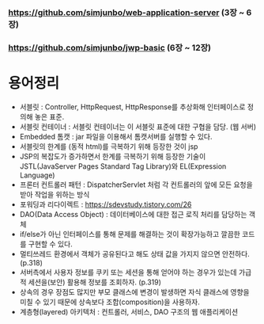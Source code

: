 ### https://github.com/simjunbo/web-application-server (3장 ~ 6장)
### https://github.com/simjunbo/jwp-basic (6장 ~ 12장)


# 용어정리
* 서블릿 : Controller, HttpRequest, HttpResponse를 추상화해 인터페이스로 정의해 놓은 표준.
* 서블릿 컨테이너 : 서블릿 컨테이너는 이 서블릿 표준에 대한 구협을 담당. (웹 서버)
* Embedded 톰캣 : jar 파일을 이용해서 톰캣서버를 실행할 수 있다.
* 서블릿의 한계를 (동적 html)를 극복하기 위해 등장한 것이 jsp
* JSP의 복잡도가 증가하면서 한계를 극복하기 위해 등장한 기술이 JSTL(JavaServer Pages Standard Tag Library)와 EL(Expression Language)
* 프론터 컨트롤러 패턴 : DispatcherServlet 처럼 각 컨트롤러의 앞에 모든 요청을 받아 작업을 위하는 방식
* 포워딩과 리다이렉트 : https://sdevstudy.tistory.com/26
* DAO(Data Access Object) : 데이터베이스에 대한 접근 로직 처리를 담당하는 객체
* if/else가 아닌 인터페이스를 통해 문제를 해결하는 것이 확장가능하고 깔끔한 코드를 구현할 수 있다.
* 멀티쓰레드 환경에서 객체가 공유된다고 해도 상태 값을 가지지 않으면 안전하다. (p.318)
* 서버측에서 사용자 정보를 쿠키 또는 세션을 통해 얻어야 하는 경우가 있는데 가급적 세션을(보안) 활용해 정보를 조회하자. (p.319)
* 상속의 경우 장점도 많지만 부모 클래스에 변경이 발생하면 자식 클래스에 영향을 미칠 수 있기 때문에 상속보다 조합(composition)을 사용하자.
* 계층형(layered) 아키텍처 : 컨트롤러, 서비스, DAO 구조의 웹 애플리케이션
